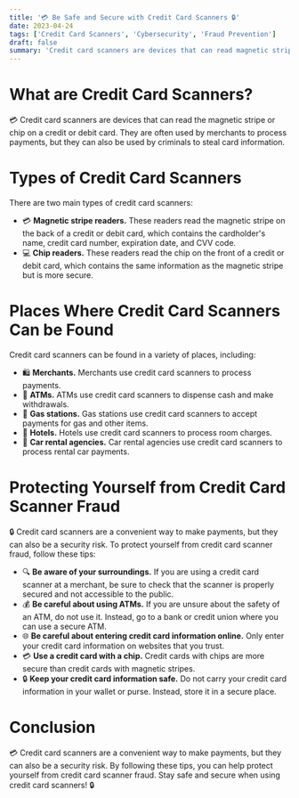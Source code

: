 ```yaml
---
title: '💳 Be Safe and Secure with Credit Card Scanners 🔒'
date: 2023-04-24
tags: ['Credit Card Scanners', 'Cybersecurity', 'Fraud Prevention']
draft: false
summary: 'Credit card scanners are devices that can read magnetic stripes or chips on credit or debit cards. Learn about the two main types of credit card scanners, where they can be found, and tips for protecting yourself from credit card scanner fraud.'
---
```


# What are Credit Card Scanners?

💳 Credit card scanners are devices that can read the magnetic stripe or chip on a credit or debit card. They are often used by merchants to process payments, but they can also be used by criminals to steal card information.

# Types of Credit Card Scanners

There are two main types of credit card scanners:

- 💳 **Magnetic stripe readers.** These readers read the magnetic stripe on the back of a credit or debit card, which contains the cardholder's name, credit card number, expiration date, and CVV code.
- 💻 **Chip readers.** These readers read the chip on the front of a credit or debit card, which contains the same information as the magnetic stripe but is more secure.

# Places Where Credit Card Scanners Can be Found

Credit card scanners can be found in a variety of places, including:

- 🛍️ **Merchants.** Merchants use credit card scanners to process payments.
- 🏧 **ATMs.** ATMs use credit card scanners to dispense cash and make withdrawals.
- 🚗 **Gas stations.** Gas stations use credit card scanners to accept payments for gas and other items.
- 🏨 **Hotels.** Hotels use credit card scanners to process room charges.
- 🚗 **Car rental agencies.** Car rental agencies use credit card scanners to process rental car payments.

# Protecting Yourself from Credit Card Scanner Fraud

🔒 Credit card scanners are a convenient way to make payments, but they can also be a security risk. To protect yourself from credit card scanner fraud, follow these tips:

- 🔍 **Be aware of your surroundings.** If you are using a credit card scanner at a merchant, be sure to check that the scanner is properly secured and not accessible to the public.
- 💰 **Be careful about using ATMs.** If you are unsure about the safety of an ATM, do not use it. Instead, go to a bank or credit union where you can use a secure ATM.
- 🌐 **Be careful about entering credit card information online.** Only enter your credit card information on websites that you trust.
- 💳 **Use a credit card with a chip.** Credit cards with chips are more secure than credit cards with magnetic stripes.
- 🔒 **Keep your credit card information safe.** Do not carry your credit card information in your wallet or purse. Instead, store it in a secure place.

# Conclusion

💳 Credit card scanners are a convenient way to make payments, but they can also be a security risk. By following these tips, you can help protect yourself from credit card scanner fraud. Stay safe and secure when using credit card scanners! 🔒